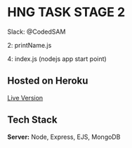 # HNG TASK STAGE 2

Slack: @CodedSAM

2: printName.js

4: index.js (nodejs app start point)

## Hosted on Heroku

[Live Version](https://resume-hng-codedsam.herokuapp.com/)

## Tech Stack

**Server:** Node, Express, EJS, MongoDB
